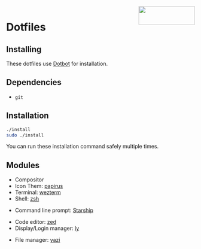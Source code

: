 <img width=150 height=50 align=right src="https://archlinux.org/static/logos/archlinux-logo-dark-90dpi.ebdee92a15b3.png">

# Dotfiles

## Installing

These dotfiles use [Dotbot](https://github.com/anishathalye/dotbot) for installation.

## Dependencies

- `git`

## Installation

```bash
./install
sudo ./install
```

You can run these installation command safely multiple times.

## Modules

- Compositor
- Icon Them: [papirus](https://github.com/PapirusDevelopmentTeam/papirus-icon-theme)
- Terminal: [wezterm](https://wezterm.org)
- Shell: [zsh](https://www.zsh.org/)
<!-- - Shell: [nushell](https://www.nushell.sh) -->
- Command line prompt: [Starship](https://starship.rs)
<!-- - Code editor: [neovim](https://neovim.io/) -->
- Code editor: [zed](https://zed.dev)
- Display/Login manager: [ly](https://codeberg.org/AnErrupTion/ly)
<!-- - Display/Login manager: [sddm](https://github.com/sddm/sddm) -->
<!-- - Display/Login manager: [lemurs](https://github.com/coastalwhite/lemurs) -->
- File manager: [yazi](https://yazi-rs.github.io)
